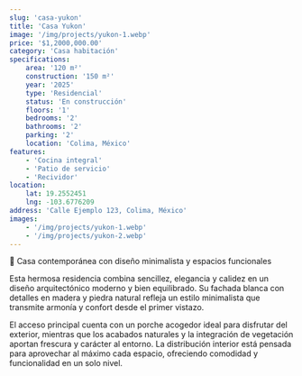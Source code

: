 ```yaml
---
slug: 'casa-yukon'
title: 'Casa Yukon'
image: '/img/projects/yukon-1.webp'
price: '$1,2000,000.00'
category: 'Casa habitación'
specifications:
    area: '120 m²'
    construction: '150 m²'
    year: '2025'
    type: 'Residencial'
    status: 'En construcción'
    floors: '1'
    bedrooms: '2'
    bathrooms: '2'
    parking: '2'
    location: 'Colima, México'
features:
    - 'Cocina integral'
    - 'Patio de servicio'
    - 'Recividor'
location:
    lat: 19.2552451
    lng: -103.6776209
address: 'Calle Ejemplo 123, Colima, México'
images:
    - '/img/projects/yukon-1.webp'
    - '/img/projects/yukon-2.webp'
---
```


🏡 Casa contemporánea con diseño minimalista y espacios funcionales

Esta hermosa residencia combina sencillez, elegancia y calidez en un diseño arquitectónico moderno y bien equilibrado. Su fachada blanca con detalles en madera y piedra natural refleja un estilo minimalista que transmite armonía y confort desde el primer vistazo.

El acceso principal cuenta con un porche acogedor ideal para disfrutar del exterior, mientras que los acabados naturales y la integración de vegetación aportan frescura y carácter al entorno. La distribución interior está pensada para aprovechar al máximo cada espacio, ofreciendo comodidad y funcionalidad en un solo nivel.
